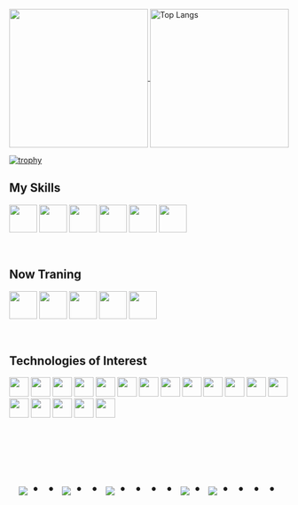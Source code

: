 
<p>
  <a href="https://github.com/anuraghazra/github-readme-stats">
    <img height="250px" align="center" src="https://github-readme-stats.vercel.app/api?username=KorRyu3&show=prs_merged,prs_merged_percentage" />
  </a>
  <a src="https://github.com/anuraghazra/github-readme-stats">
    <img height="250px" align="center" src="https://github-readme-stats.vercel.app/api/top-langs/?username=KorRyu3&layout=compact" alt="Top Langs" />
  </a>
</p>

[![trophy](https://github-profile-trophy.vercel.app/?username=KorRyu3&row=1&column=6&no-frame=true)](https://github.com/ryo-ma/github-profile-trophy)



## My Skills
<!-- 持ってる技術 -->

<p align="left">
  <img height="50" src="https://skillicons.dev/icons?i=python&theme=light" />
  
  <img height="50" src="https://skillicons.dev/icons?i=flask&theme=light" />
  <img height="50" src="https://skillicons.dev/icons?i=fastapi&theme=light" />
  
  <img height="50" src="https://skillicons.dev/icons?i=md&theme=light" />
  <img height="50" src="https://skillicons.dev/icons?i=git&theme=light" />
  <img height="50" src="https://skillicons.dev/icons?i=docker&theme=light" />
</p>
<br/>


## Now Traning
<!-- 勉強してること -->

<p align="left">
  <img height="50" src="https://skillicons.dev/icons?i=rust&theme=light" />
  
  <img height="50" src="https://skillicons.dev/icons?i=sklearn&theme=light" />
  
  <img height="50" src="https://skillicons.dev/icons?i=linux&theme=light" />
  <img height="50" src="https://skillicons.dev/icons?i=docker&theme=light" />
  <img height="50" src="https://skillicons.dev/icons?i=azure&theme=light" />
</p>

<br/>

## Technologies of Interest
<!-- 気になってる技術 -->

<p align="left">
  <img height="35" src="https://skillicons.dev/icons?i=go&theme=light" />
  <img height="35" src="https://skillicons.dev/icons?i=html&theme=light" />
  <img height="35" src="https://skillicons.dev/icons?i=css&theme=light" />
  <img height="35" src="https://skillicons.dev/icons?i=js&theme=light" />
  <img height="35" src="https://skillicons.dev/icons?i=ts&theme=light" />
  <img height="35" src="https://skillicons.dev/icons?i=wasm&theme=light" />
  
  <img height="35" src="https://skillicons.dev/icons?i=django&theme=light" />
  <img height="35" src="https://skillicons.dev/icons?i=pytorch&theme=light" />
  <img height="35" src="https://skillicons.dev/icons?i=tensorflow&theme=light" />
  <img height="35" src="https://skillicons.dev/icons?i=react&theme=light" />
  <img height="35" src="https://skillicons.dev/icons?i=tailwind&theme=light" />
  <img height="35" src="https://skillicons.dev/icons?i=nextjs&theme=light" />
  
  <img height="35" src="https://skillicons.dev/icons?i=graphql&theme=light" />
  <img height="35" src="https://skillicons.dev/icons?i=kubernetes&theme=light" />
  <img height="35" src="https://skillicons.dev/icons?i=postgres&theme=light" />
  <img height="35" src="https://skillicons.dev/icons?i=firebase&theme=light" />
  <img height="35" src="https://skillicons.dev/icons?i=cloudflare&theme=light" />
  <img height="35" src="https://skillicons.dev/icons?i=aws&theme=light" />
</p>


<!-- --------------------------------- :) ---------------------------------- -->

<br><br><br>

<div align="center">
    <h1>
        <img src="https://user-images.githubusercontent.com/44926913/175852850-3fb6c715-1856-41ff-8c1f-94ce3b03b458.gif">・・
        <img src="https://user-images.githubusercontent.com/44926913/175853109-f8850656-6704-4a8a-bee6-9aca154d929b.gif">・・
        <img src="https://user-images.githubusercontent.com/44926913/175853154-5449d974-975e-44a6-ab84-a86031265e40.gif">・・・・
        <img src="https://user-images.githubusercontent.com/44926913/175853109-f8850656-6704-4a8a-bee6-9aca154d929b.gif">・
        <img src="https://user-images.githubusercontent.com/44926913/175853154-5449d974-975e-44a6-ab84-a86031265e40.gif">・・・・
    </h1>
</div>
